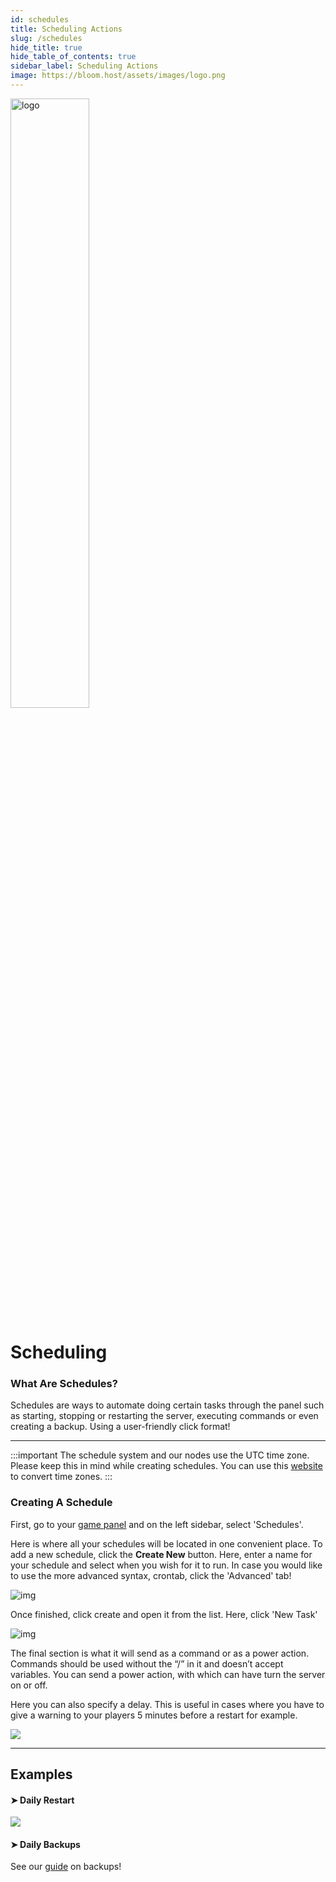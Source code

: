 ```yaml
---
id: schedules
title: Scheduling Actions
slug: /schedules
hide_title: true
hide_table_of_contents: true
sidebar_label: Scheduling Actions
image: https://bloom.host/assets/images/logo.png
---
```


<div class="text--center">
<img src="https://bloom.host/logo-white.svg" alt="logo" height="50%" width="50%"/>
<h1>Scheduling</h1>
</div>


### What Are Schedules?

Schedules are ways to automate doing certain tasks through the panel such as starting, stopping or restarting the server, executing commands or even creating a backup. Using a user-friendly click format!

---
:::important
The schedule system and our nodes use the UTC time zone. Please keep this in mind while creating schedules. You can use this [website](https://www.timeanddate.com/worldclock/converter.html) to convert time zones. 
:::

### Creating A Schedule

First, go to your [game panel](https://mc.bloom.host/) and on the left sidebar, select 'Schedules'.

Here is where all your schedules will be located in one convenient place. To add a new schedule, click the **Create New** button. Here, enter a name for your schedule and select when you wish for it to run. In case you would like to use the more advanced syntax, crontab, click the 'Advanced' tab!  

<div class="text--center"><img src={require('../../static/imgs/using_the_panel/schedules/1.png').default} alt="img"/></div>

Once finished, click create and open it from the list. Here, click 'New Task'

<div class="text--center"><img src={require('../../static/imgs/using_the_panel/schedules/2.png').default} alt="img"/></div>

The final section is what it will send as a command or as a power action. Commands should be used without the “/” in it and doesn’t accept variables. You can send a power action, with which can have turn the server on or off.

Here you can also specify a delay. This is useful in cases where you have to give a warning to your players 5 minutes before a restart for example.

<div class="text--center"><img src={require('../../static/imgs/using_the_panel/schedules/3.png').default}/></div>

---

## Examples

#### ➤ Daily Restart

<div class="text--center"><img src={require('../../static/imgs/using_the_panel/schedules/4.png').default}/></div>

#### ➤ Daily Backups
See our [guide](backups.md) on backups!